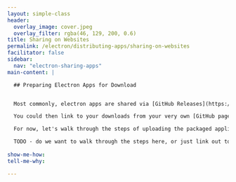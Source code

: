 ```yaml
---
layout: simple-class
header:
  overlay_image: cover.jpeg
  overlay_filter: rgba(46, 129, 200, 0.6)
title: Sharing on Websites
permalink: /electron/distributing-apps/sharing-on-websites
facilitator: false
sidebar:
  nav: "electron-sharing-apps"
main-content: |

  ## Preparing Electron Apps for Download


  Most commonly, electron apps are shared via [GitHub Releases](https://help.github.com/articles/about-releases/). People who create and package their own applications upload the binaries to a GitHub repository where others can download them. You can see some great examples of this on the [electron app page](https://electron.atom.io/apps/). This is free, version controlled, and kept cleanly alongside your code.

  You could then link to your downloads from your very own [GitHub pages site](https://pages.github.com/), or any site for that matter. [Learn how to make your own GitHub Pages site here](https://services.github.com/on-demand/github-cli/).

  For now, let's walk through the steps of uploading the packaged application to be a GitHub release.

  TODO - do we want to walk through the steps here, or just link out to [this help doc](https://help.github.com/articles/creating-releases/)?
  
show-me-how:
tell-me-why:

---
```

